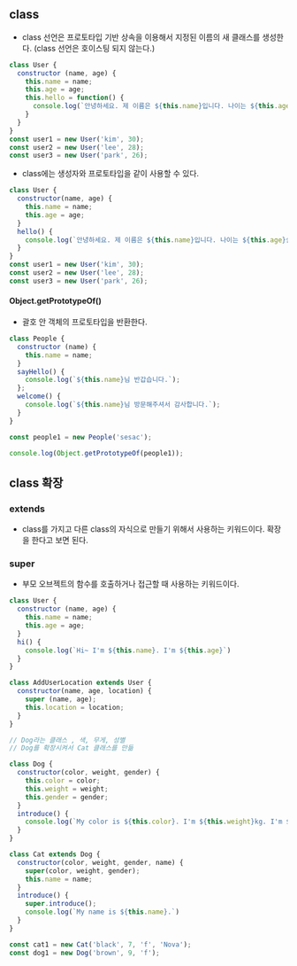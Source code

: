 ## class
- class 선언은 프로토타입 기반 상속을 이용해서 지정된 이름의 새 클래스를 생성한다. (class 선언은 호이스팅 되지 않는다.)
```javascript
class User {
  constructor (name, age) {
    this.name = name;
    this.age = age;
    this.hello = function() {
      console.log(`안녕하세요. 제 이름은 ${this.name}입니다. 나이는 ${this.age}살 입니다.`)
    }
  }
} 
const user1 = new User('kim', 30);
const user2 = new User('lee', 28);
const user3 = new User('park', 26);
```
- class에는 생성자와 프로토타입을 같이 사용할 수 있다.
```javascript
class User {
  constructor(name, age) {
    this.name = name;
    this.age = age;
  }
  hello() {
    console.log(`안녕하세요. 제 이름은 ${this.name}입니다. 나이는 ${this.age}살 입니다.`)
  }
}
const user1 = new User('kim', 30);
const user2 = new User('lee', 28);
const user3 = new User('park', 26);
```

#### Object.getPrototypeOf()
- 괄호 안 객체의 프로토타입을 반환한다.

```javascript
class People {
  constructor (name) {
    this.name = name;
  }
  sayHello() {
    console.log(`${this.name}님 반갑습니다.`);
  };
  welcome() {
    console.log(`${this.name}님 방문해주셔서 감사합니다.`);
  }
}

const people1 = new People('sesac');

console.log(Object.getPrototypeOf(people1));
```

## class 확장
### extends
- class를 가지고 다른 class의 자식으로 만들기 위해서 사용하는 키워드이다. 확장을 한다고 보면 된다.
### super
- 부모 오브젝트의 함수를 호출하거나 접근할 때 사용하는 키워드이다.

```javascript
class User {
  constructor (name, age) {
    this.name = name;
    this.age = age;
  }
  hi() {
    console.log(`Hi~ I'm ${this.name}. I'm ${this.age}`)
  }
}

class AddUserLocation extends User {
  constructor(name, age, location) {
    super (name, age);
    this.location = location;
  }
}
```

```javascript
// Dog라는 클래스 , 색, 무게, 성별
// Dog를 확장시켜서 Cat 클래스를 만듦

class Dog {
  constructor(color, weight, gender) {
    this.color = color;
    this.weight = weight;
    this.gender = gender;
  }
  introduce() {
    console.log(`My color is ${this.color}. I'm ${this.weight}kg. I'm ${this.gender}.`)
  }
}

class Cat extends Dog {
  constructor(color, weight, gender, name) {
    super(color, weight, gender);
    this.name = name;
  }
  introduce() {
    super.introduce();
    console.log(`My name is ${this.name}.`)
  }
}

const cat1 = new Cat('black', 7, 'f', 'Nova');
const dog1 = new Dog('brown', 9, 'f');
```